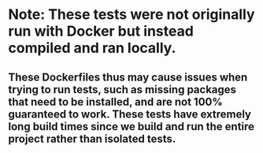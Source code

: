 # Note: These tests were not originally run with Docker but instead compiled and ran locally. 

## These Dockerfiles thus may cause issues when trying to run tests, such as missing packages that need to be installed, and are not 100% guaranteed to work. These tests have extremely long build times since we build and run the entire project rather than isolated tests.